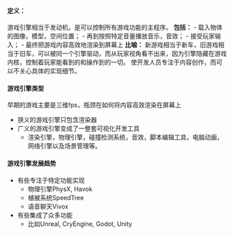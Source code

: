 #### **定义：** 
游戏引擎相当于发动机，是可以控制所有游戏功能的主程序。
**包括：**
	- 载入物体的图像，模型，空间位置；
	- 再到按照特定音量播放音乐，音效；
	- 接受玩家输入；
	- 最终把游戏内容高效地渲染到屏幕上
**比喻：**
新游戏相当于新车，旧游戏相当于旧车，可以被同一个引擎驱动，而从玩家视角看不出来，因为引擎隐藏在游戏内核，控制着玩家能看到的和操作到的一切。
使开发人员专注于内容创作，而可以不关心具体的实现细节。

#### **游戏引擎类型**
早期的游戏主要是三维fps，瓶颈在如何将内容高效渲染在屏幕上
- 狭义的游戏引擎只包含渲染器
- 广义的游戏引擎变成了一整套可视化开发工具
	- 渲染引擎，物理引擎，碰撞检测系统，音效，脚本编辑工具，电脑动画，网络引擎以及场景管理等。

#### **游戏引擎发展趋势**
- 有些专注于特定功能实现
	- 物理引擎PhysX, Havok
	- 植被系统SpeedTree
	- 语音聊天Vivox
- 有些集成了众多功能
	- 比如Unreal, CryEngine, Godot, Unity 

